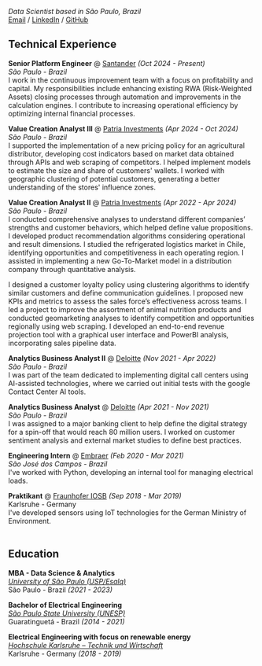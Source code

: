 _Data Scientist based in São Paulo, Brazil_<br>
[Email](mailto:fabriciocgf@gmail.com) / [LinkedIn](https://www.linkedin.com/in/fabriciocgf/) / [GitHub](https://github.com/fabriciocgf/)

## Technical Experience

**Senior Platform Engineer** @ [Santander](https://www.santander.com.br/) _(Oct 2024 - Present)_<br>
_São Paulo - Brazil_<br>
I work in the continuous improvement team with a focus on profitability and capital. My responsibilities include enhancing existing RWA (Risk-Weighted Assets) closing processes through automation and improvements in the calculation engines. I contribute to increasing operational efficiency by optimizing internal financial processes.

**Value Creation Analyst III** @ [Patria Investments](https://www.patriainvestimentos.com.br/) _(Apr 2024 - Oct 2024)_<br>
_São Paulo - Brazil_<br>
I supported the implementation of a new pricing policy for an agricultural distributor, developing cost indicators based on market data obtained through APIs and web scraping of competitors. I helped implement models to estimate the size and share of customers' wallets. I worked with geographic clustering of potential customers, generating a better understanding of the stores' influence zones.

**Value Creation Analyst II** @ [Patria Investments](https://www.patriainvestimentos.com.br/) _(Apr 2022 - Apr 2024)_<br>
_São Paulo - Brazil_<br>
I conducted comprehensive analyses to understand different companies’ strengths and customer behaviors, which helped define value propositions. I developed product recommendation algorithms considering operational and result dimensions. I studied the refrigerated logistics market in Chile, identifying opportunities and competitiveness in each operating region. I assisted in implementing a new Go-To-Market model in a distribution company through quantitative analysis.

I designed a customer loyalty policy using clustering algorithms to identify similar customers and define communication guidelines. I proposed new KPIs and metrics to assess the sales force’s effectiveness across teams. I led a project to improve the assortment of animal nutrition products and conducted geomarketing analyses to identify competition and opportunities regionally using web scraping. I developed an end-to-end revenue projection tool with a graphical user interface and PowerBI analysis, incorporating sales pipeline data.

**Analytics Business Analyst II** @ [Deloitte](https://www2.deloitte.com/br/pt.html) _(Nov 2021 - Apr 2022)_<br>
_São Paulo - Brazil_<br>
I was part of the team dedicated to implementing digital call centers using AI-assisted technologies, where we carried out initial tests with the google Contact Center AI tools.

**Analytics Business Analyst** @ [Deloitte](https://www2.deloitte.com/br/pt.html) _(Apr 2021 - Nov 2021)_<br>
_São Paulo - Brazil_<br>
I was assigned to a major banking client to help define the digital strategy for a spin-off that would reach 80 million users. I worked on customer sentiment analysis and external market studies to define best practices.

**Engineering Intern** @ [Embraer](https://embraer.com/br/pt)  _(Feb 2020 - Mar 2021)_<br>
_São José dos Campos - Brazil_<br>
I've worked with Python, developing an internal tool for managing electrical loads.

**Praktikant** @ [Fraunhofer IOSB](https://www.iosb.fraunhofer.de/en.html)  _(Sep 2018 - Mar 2019)_<br>
Karlsruhe - Germany <br>
I've developed sensors using IoT technologies for the German Ministry of Environment. 
<br><br>

## Education

**MBA - Data Science & Analytics**<br>
[_University of São Paulo (USP/Esalq)_](https://mbauspesalq.com/)<br>
São Paulo - Brazil _(2021 - 2023)_<br>

**Bachelor of Electrical Engineering**<br>
[_São Paulo State University (UNESP)_](https://www2.unesp.br/)<br>
Guaratinguetá - Brazil _(2014 - 2021)_<br>

**Electrical Engineering with focus on renewable energy**<br>
[_Hochschule Karlsruhe – Technik und Wirtschaft_](https://www.h-ka.de/en/study/study-in-english/degree-programs)<br>
Karlsruhe - Germany _(2018 - 2019)_<br>
<br>
